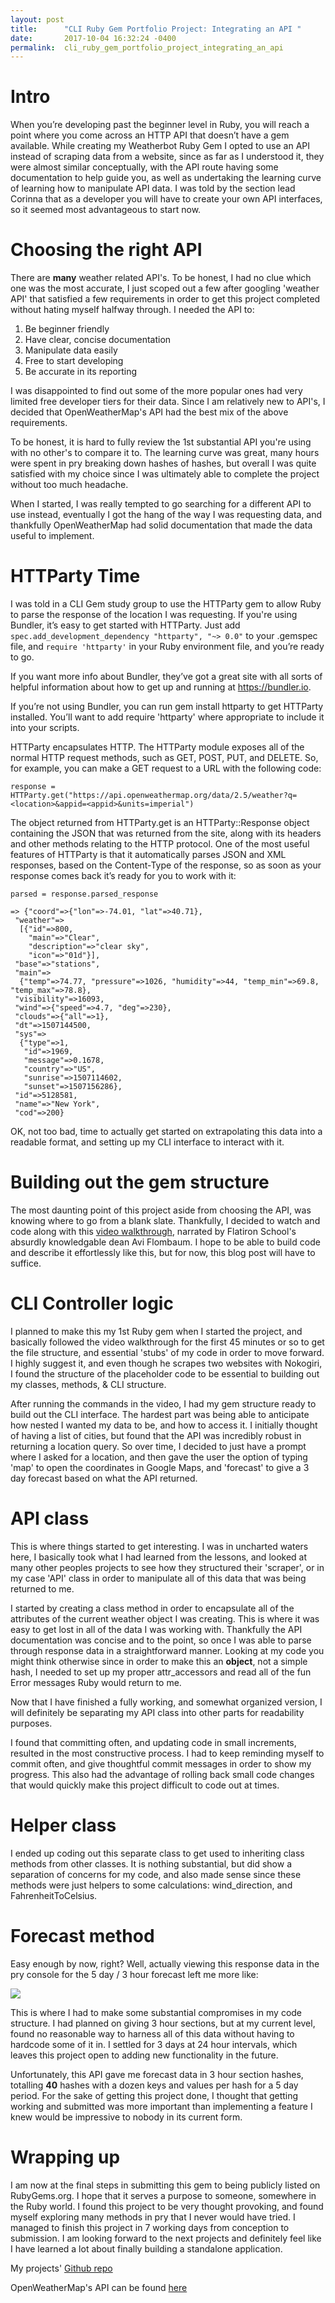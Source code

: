 ```yaml
---
layout: post
title:      "CLI Ruby Gem Portfolio Project: Integrating an API "
date:       2017-10-04 16:32:24 -0400
permalink:  cli_ruby_gem_portfolio_project_integrating_an_api
---
```


# **Intro**

When you’re developing past the beginner level in Ruby, you will reach a point where you come across an HTTP API that doesn’t have a gem available. While creating my Weatherbot Ruby Gem I opted to use an API instead of scraping data from a website, since as far as I understood it, they were almost similar conceptually, with the API route having some documentation to help guide you, as well as undertaking the learning curve of learning how to manipulate API data. I was told by the section lead Corinna that as a developer you will have to create your own API interfaces, so it seemed most advantageous to start now.
# **Choosing the right API**
There are **many** weather related API's. To be honest, I had no clue which one was the most accurate, I just scoped out a few after googling 'weather API' that satisfied a few requirements in order to get this project completed without hating myself halfway through. I needed the API to:

1. Be beginner friendly
2. Have clear, concise documentation
3. Manipulate data easily
4. Free to start developing
5. Be accurate in its reporting

I was disappointed to find out some of the more popular ones had very limited free developer tiers for their data. Since I am relatively new to API's, I decided that OpenWeatherMap's API had the best mix of the above requirements. 

To be honest, it is hard to fully review the 1st substantial API you're using with no other's to compare it to. The learning curve was great, many hours were spent in pry breaking down hashes of hashes, but overall I was quite satisfied with my choice since I was ultimately able to complete the project without too much headache.

When I started, I was really tempted to go searching for a different API to use instead, eventually I got the hang of the way I was requesting data, and thankfully OpenWeatherMap had solid documentation that made the data useful to implement.

# **HTTParty Time**
I was told in a CLI Gem study group to use the HTTParty gem to allow Ruby to parse the response of the location I was requesting. If you're using Bundler, it’s easy to get started with HTTParty. Just add `spec.add_development_dependency "httparty", "~> 0.0"` to your .gemspec file, and `require 'httparty'` in your Ruby environment file, and you’re ready to go. 

If you want more info about Bundler, they’ve got a great site with all sorts of helpful information about how to get up and running at https://bundler.io.

If you’re not using Bundler, you can run gem install httparty to get HTTParty installed. You’ll want to add require 'httparty' where appropriate to include it into your scripts.

HTTParty encapsulates HTTP. The HTTParty module exposes all of the normal HTTP request methods, such as GET, POST, PUT, and DELETE. So, for example, you can make a GET request to a URL with the following code:

```
response = HTTParty.get("https://api.openweathermap.org/data/2.5/weather?q=<location>&appid=<appid>&units=imperial")
```

The object returned from HTTParty.get is an HTTParty::Response object containing the JSON that was returned from the site, along with its headers and other methods relating to the HTTP protocol. One of the most useful features of HTTParty is that it automatically parses JSON and XML responses, based on the Content-Type of the response, so as soon as your response comes back it’s ready for you to work with it:

```
parsed = response.parsed_response

=> {"coord"=>{"lon"=>-74.01, "lat"=>40.71},
 "weather"=>
  [{"id"=>800,
    "main"=>"Clear",
    "description"=>"clear sky",
    "icon"=>"01d"}],
 "base"=>"stations",
 "main"=>
  {"temp"=>74.77, "pressure"=>1026, "humidity"=>44, "temp_min"=>69.8, "temp_max"=>78.8},
 "visibility"=>16093,
 "wind"=>{"speed"=>4.7, "deg"=>230},
 "clouds"=>{"all"=>1},
 "dt"=>1507144500,
 "sys"=>
  {"type"=>1,
   "id"=>1969,
   "message"=>0.1678,
   "country"=>"US",
   "sunrise"=>1507114602,
   "sunset"=>1507156286},
 "id"=>5128581,
 "name"=>"New York",
 "cod"=>200}
```

OK, not too bad, time to actually get started on extrapolating this data into a readable format, and setting up my CLI interface to interact with it.
# **Building out the gem structure**
The most daunting point of this project aside from choosing the API, was knowing where to go from a blank slate. Thankfully, I decided to watch and code along with this [video walkthrough](https://www.youtube.com/watch?v=_lDExWIhYKI), narrated by Flatiron School's absurdly knowledgable dean Avi Flombaum. I hope to be able to build code and describe it effortlessly like this, but for now, this blog post will have to suffice.

# **CLI Controller logic**
I planned to make this my 1st Ruby gem when I started the project, and basically followed the video walkthrough for the first 45 minutes or so to get the file structure, and essential 'stubs' of my code in order to move forward. I highly suggest it, and even though he scrapes two websites with Nokogiri, I found the structure of the placeholder code to be essential to building out my classes, methods, & CLI structure.

After running the commands in the video, I had my gem structure ready to build out the CLI interface. The hardest part was being able to anticipate how nested I wanted my data to be, and how to access it. I initially thought of having a list of cities, but found that the API was incredibly robust in returning a location query. So over time, I decided to just have a prompt where I asked for a location, and then gave the user the option of typing 'map' to open the coordinates in Google Maps, and 'forecast' to give a 3 day forecast based on what the API returned.

# **API class**
This is where things started to get interesting. I was in uncharted waters here, I basically took what I had learned from the lessons, and looked at many other peoples projects to see how they structured their 'scraper', or in my case 'API' class in order to manipulate all of this data that was being returned to me.

I started by creating a class method in order to encapsulate all of the attributes of the current weather object I was creating. This is where it was easy to get lost in all of the data I was working with. Thankfully the API documentation was concise and to the point, so once I was able to parse through response data in a straightforward manner. Looking at my code you might think otherwise since in order to make this an **object**, not a simple hash, I needed to set up my proper attr_accessors and read all of the fun Error messages Ruby would return to me.

Now that I have finished a fully working, and somewhat organized version, I will definitely be separating my API class into other parts for readability purposes.

I found that committing often, and updating code in small increments, resulted in the most constructive process. I had to keep reminding myself to commit often, and give thoughtful commit messages in order to show my progress. This also had the advantage of rolling back small code changes that would quickly make this project difficult to code out at times.

# **Helper class**
I ended up coding out this separate class to get used to inheriting class methods from other classes. It is nothing substantial, but did show a separation of concerns for my code, and also made sense since these methods were just helpers to some calculations: wind_direction, and FahrenheitToCelsius.

# **Forecast method**
Easy enough by now, right? Well, actually viewing this response data in the pry console for the 5 day / 3 hour forecast left me more like: 

![](https://img.gifmagazine.net/gifmagazine/images/962539/original.gif?1477399942)

This is where I had to make some substantial compromises in my code structure. I had planned on giving 3 hour sections, but at my current level, found no reasonable way to harness all of this data without having to hardcode some of it in. I settled for 3 days at 24 hour intervals, which leaves this project open to adding new functionality in the future.

Unfortunately, this API gave me forecast data in 3 hour section hashes, totalling **40** hashes with a dozen keys and values per hash for a 5 day period. For the sake of getting this project done, I thought that getting working and submitted was more important than implementing a feature I knew would be impressive to nobody in its current form.

# **Wrapping up**
I am now at the final steps in submitting this gem to being publicly listed on RubyGems.org. I hope that it serves a purpose to someone, somewhere in the Ruby world. I found this project to be very thought provoking, and found myself exploring many methods in pry that I never would have tried. I managed to finish this project in 7 working days from conception to submission. I am looking forward to the next projects and definitely feel like I have learned a lot about finally building a standalone application.

My projects' [Github repo](https://github.com/TheInvalidNonce/weatherbot-cli-app)

OpenWeatherMap's API can be found [here](http://openweathermap.org/api)
